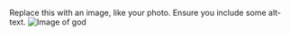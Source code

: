Replace this with an image, like your photo. Ensure you include some alt-text.
![Image of god](https://www.google.com/url?sa=i&url=http%3A%2F%2Fwww.iimagez.com%2Fgreetings%2Fgood-morning%2Fgood-morning-greetings-image-images&psig=AOvVaw3NfJmnrKmlgrtjYmi27FjF&ust=1589962454163000&source=images&cd=vfe&ved=0CAIQjRxqFwoTCMjSy_e9v-kCFQAAAAAdAAAAABAD)
